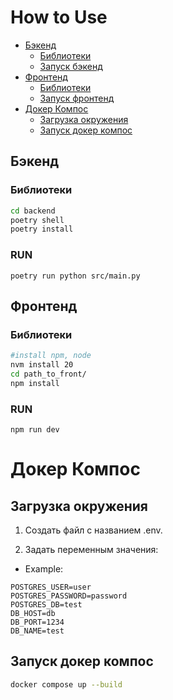 # How to Use


- [Бэкенд](#Бэкенд)
  - [Библиотеки](#Библиотеки-бэкенд)
  - [Запуск бэкенд](#запуск-бэкенд)
- [Фронтенд](#Фронтенд)
  - [Библиотеки](#Библиотеки-фронтенд)
  - [Запуск фронтенд](#запуск-фронтенд)
- [Докер Компос](#docker-compose)
  - [Загрузка окружения](#Загрузка-окружения)
  - [Запуск докер компос](#Запуск-докер-компос)


## Бэкенд


### Библиотеки
```bash
cd backend
poetry shell
poetry install
```
### RUN
```
poetry run python src/main.py
```

## Фронтенд


### Библиотеки
```bash
#install npm, node
nvm install 20
cd path_to_front/
npm install
```
### RUN
```
npm run dev
```


# Докер Компос

## Загрузка окружения

1. Создать файл с названием .env.

2. Задать переменным значения:
- Example:
```env
POSTGRES_USER=user 
POSTGRES_PASSWORD=password  
POSTGRES_DB=test 
DB_HOST=db 
DB_PORT=1234
DB_NAME=test 
```

## Запуск докер компос
```bash 
docker compose up --build
```